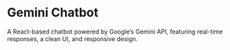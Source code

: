 # Gemini Chatbot
A React-based chatbot powered by Google’s Gemini API, featuring real-time responses, a clean UI, and responsive design.
